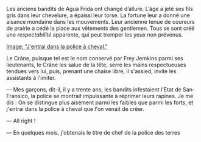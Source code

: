 Les anciens bandits de Agua Frida ont changé d’allure. L’âge a jeté ses fils
gris dans leur chevelure, a épaissi leur torse. La fortune leur a donné une
aisance mondaine dans les mouvements. Leur ancienne tenue de coureurs de prairie a cédé la place aux vêtements des gentlemen. Tous se sont créé une _respectabilité_ apparente, qui peut tromper les yeux non prévenus.

[Image: "J'entrai dans la police à cheval."](../images/1-page-257.JPG)


Le Crâne, puisque tel est le nom conservé par Frey Jemkins parmi ses lieutenants, le Crâne les salue de la tête, serre les mains respectueuses
tendues vers lui, puis, prenant une chaise libre, il s'assied, invite les assistants à l'imiter.

— Mes garçons, dit-il, il y a trente ans, les bandits infestaient l'Etat de
San-Fransico, la police se montrait impuissante à réprimer leurs rapines. Je me
dis : On se distingue plus aisément parmi les faibles que parmi les forts, et 
j'entrai dans la police à cheval que l'on venait de créer.

— All right ! 

— En quelques mois, j'obtenais le titre de chef de la police des terres
